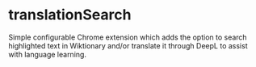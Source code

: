 # translationSearch
Simple configurable Chrome extension which adds the option to search highlighted text in Wiktionary and/or translate it through DeepL to assist with language learning.
